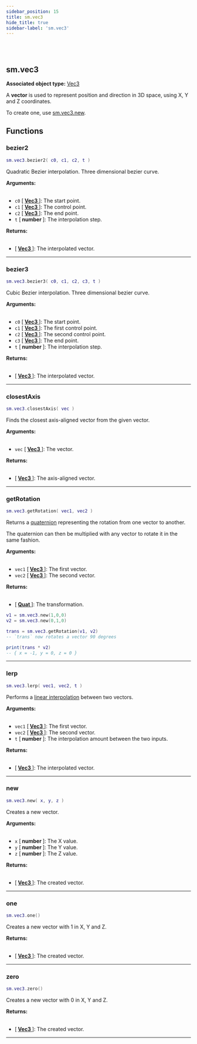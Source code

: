 ```yaml
---
sidebar_position: 15
title: sm.vec3
hide_title: true
sidebar-label: 'sm.vec3'
---
```


<br></br>

## sm.vec3

**Associated object type:** [Vec3](/docs/lua/terrain_script_env/userdata/Vec3)

A <strong>vector</strong> is used to represent position and direction in 3D space, using X, Y and Z coordinates.

To create one, use [sm.vec3.new](#new).

## Functions

### bezier2

```lua
sm.vec3.bezier2( c0, c1, c2, t )
```

Quadratic Bezier interpolation. Three dimensional bezier curve.

<strong>Arguments:</strong> <br></br>

- <code>c0</code> [<strong> <a href="/docs/lua/terrain_script_env/userdata/Vec3"> Vec3 </a> </strong>]: The start point.
- <code>c1</code> [<strong> <a href="/docs/lua/terrain_script_env/userdata/Vec3"> Vec3 </a> </strong>]: The control point.
- <code>c2</code> [<strong> <a href="/docs/lua/terrain_script_env/userdata/Vec3"> Vec3 </a> </strong>]: The end point.
- <code>t</code> [<strong> number </strong>]: The interpolation step.

<strong>Returns:</strong> <br></br>

- [<strong> <a href="/docs/lua/terrain_script_env/userdata/Vec3"> Vec3 </a> </strong>]: The interpolated vector.

---

### bezier3

```lua
sm.vec3.bezier3( c0, c1, c2, c3, t )
```

Cubic Bezier interpolation. Three dimensional bezier curve.

<strong>Arguments:</strong> <br></br>

- <code>c0</code> [<strong> <a href="/docs/lua/terrain_script_env/userdata/Vec3"> Vec3 </a> </strong>]: The start point.
- <code>c1</code> [<strong> <a href="/docs/lua/terrain_script_env/userdata/Vec3"> Vec3 </a> </strong>]: The first control point.
- <code>c2</code> [<strong> <a href="/docs/lua/terrain_script_env/userdata/Vec3"> Vec3 </a> </strong>]: The second control point.
- <code>c3</code> [<strong> <a href="/docs/lua/terrain_script_env/userdata/Vec3"> Vec3 </a> </strong>]: The end point.
- <code>t</code> [<strong> number </strong>]: The interpolation step.

<strong>Returns:</strong> <br></br>

- [<strong> <a href="/docs/lua/terrain_script_env/userdata/Vec3"> Vec3 </a> </strong>]: The interpolated vector.

---

### closestAxis

```lua
sm.vec3.closestAxis( vec )
```

Finds the closest axis-aligned vector from the given vector.

<strong>Arguments:</strong> <br></br>

- <code>vec</code> [<strong> <a href="/docs/lua/terrain_script_env/userdata/Vec3"> Vec3 </a> </strong>]: The vector.

<strong>Returns:</strong> <br></br>

- [<strong> <a href="/docs/lua/terrain_script_env/userdata/Vec3"> Vec3 </a> </strong>]: The axis-aligned vector.

---

### getRotation

```lua
sm.vec3.getRotation( vec1, vec2 )
```

Returns a [quaternion](/docs/lua/game_script_env/userdata/Quat) representing the rotation from one vector to another.

The quaternion can then be multiplied with any vector to rotate it in the same fashion.

<strong>Arguments:</strong> <br></br>

- <code>vec1</code> [<strong> <a href="/docs/lua/terrain_script_env/userdata/Vec3"> Vec3 </a> </strong>]: The first vector.
- <code>vec2</code> [<strong> <a href="/docs/lua/terrain_script_env/userdata/Vec3"> Vec3 </a> </strong>]: The second vector.

<strong>Returns:</strong> <br></br>

- [<strong> <a href="/docs/lua/terrain_script_env/userdata/Quat"> Quat </a> </strong>]: The transformation.

```lua title="Example"
v1 = sm.vec3.new(1,0,0)
v2 = sm.vec3.new(0,1,0)

trans = sm.vec3.getRotation(v1, v2)
-- `trans` now rotates a vector 90 degrees

print(trans * v2)
-- { x = -1, y = 0, z = 0 }
```

---

### lerp

```lua
sm.vec3.lerp( vec1, vec2, t )
```

Performs a [linear interpolation](https://en.wikipedia.org/wiki/Linear_interpolation) between two vectors.

<strong>Arguments:</strong> <br></br>

- <code>vec1</code> [<strong> <a href="/docs/lua/terrain_script_env/userdata/Vec3"> Vec3 </a> </strong>]: The first vector.
- <code>vec2</code> [<strong> <a href="/docs/lua/terrain_script_env/userdata/Vec3"> Vec3 </a> </strong>]: The second vector.
- <code>t</code> [<strong> number </strong>]: The interpolation amount between the two inputs.

<strong>Returns:</strong> <br></br>

- [<strong> <a href="/docs/lua/terrain_script_env/userdata/Vec3"> Vec3 </a> </strong>]: The interpolated vector.

---

### new

```lua
sm.vec3.new( x, y, z )
```

Creates a new vector.

<strong>Arguments:</strong> <br></br>

- <code>x</code> [<strong> number </strong>]: The X value.
- <code>y</code> [<strong> number </strong>]: The Y value.
- <code>z</code> [<strong> number </strong>]: The Z value.

<strong>Returns:</strong> <br></br>

- [<strong> <a href="/docs/lua/terrain_script_env/userdata/Vec3"> Vec3 </a> </strong>]: The created vector.

---

### one

```lua
sm.vec3.one()
```

Creates a new vector with 1 in X, Y and Z.

<strong>Returns:</strong> <br></br>

- [<strong> <a href="/docs/lua/terrain_script_env/userdata/Vec3"> Vec3 </a> </strong>]: The created vector.

---

### zero

```lua
sm.vec3.zero()
```

Creates a new vector with 0 in X, Y and Z.

<strong>Returns:</strong> <br></br>

- [<strong> <a href="/docs/lua/terrain_script_env/userdata/Vec3"> Vec3 </a> </strong>]: The created vector.

---